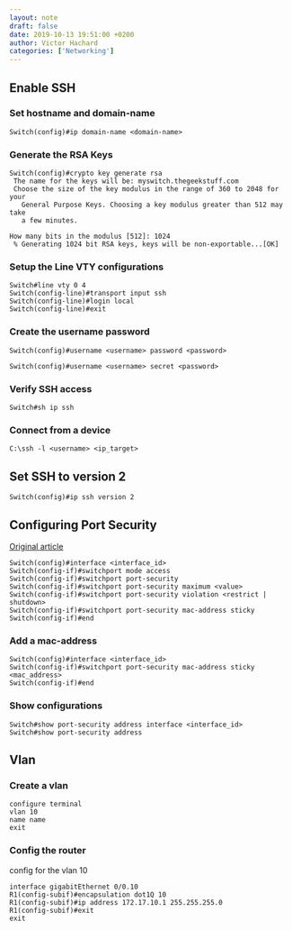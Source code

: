 ```yaml
---
layout: note
draft: false
date: 2019-10-13 19:51:00 +0200
author: Victor Hachard
categories: ['Networking']
---
```


## Enable SSH

### Set hostname and domain-name

```
Switch(config)#ip domain-name <domain-name>
```

### Generate the RSA Keys

```
Switch(config)#crypto key generate rsa
 The name for the keys will be: myswitch.thegeekstuff.com
 Choose the size of the key modulus in the range of 360 to 2048 for your
   General Purpose Keys. Choosing a key modulus greater than 512 may take
   a few minutes.

How many bits in the modulus [512]: 1024
 % Generating 1024 bit RSA keys, keys will be non-exportable...[OK]
```

### Setup the Line VTY configurations

```
Switch#line vty 0 4
Switch(config-line)#transport input ssh
Switch(config-line)#login local
Switch(config-line)#exit
```

### Create the username password

```
Switch(config)#username <username> password <password>
```

```
Switch(config)#username <username> secret <password>
```

### Verify SSH access

```
Switch#sh ip ssh
```

### Connect from a device

```
C:\ssh -l <username> <ip_target>
```

## Set SSH to version 2

```
Switch(config)#ip ssh version 2
```

## Configuring Port Security

[Original article](https://www.cisco.com/c/en/us/td/docs/switches/lan/catalyst4500/12-2/25ew/configuration/guide/conf/port_sec.html)

```
Switch(config)#interface <interface_id>
Switch(config-if)#switchport mode access
Switch(config-if)#switchport port-security
Switch(config-if)#switchport port-security maximum <value>
Switch(config-if)#switchport port-security violation <restrict | shutdown>
Switch(config-if)#switchport port-security mac-address sticky
Switch(config-if)#end
```

### Add a mac-address

```
Switch(config)#interface <interface_id>
Switch(config-if)#switchport port-security mac-address sticky <mac_address>
Switch(config-if)#end
```

### Show configurations

```
Switch#show port-security address interface <interface_id>
Switch#show port-security address
```

## Vlan

### Create a vlan

```
configure terminal
vlan 10
name name
exit
```

### Config the router

config for the vlan 10

```
interface gigabitEthernet 0/0.10
R1(config-subif)#encapsulation dot1Q 10
R1(config-subif)#ip address 172.17.10.1 255.255.255.0
R1(config-subif)#exit
exit
```

